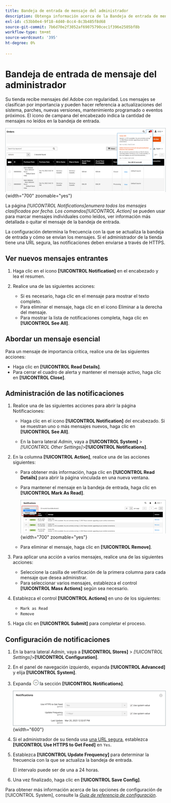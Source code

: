 ```yaml
---
title: Bandeja de entrada de mensaje del administrador
description: Obtenga información acerca de la Bandeja de entrada de mensajes de administrador, que proporciona mensajes importantes y útiles del Adobe y del sistema  [!DNL Commerce] s.
exl-id: c53bb0e4-9f18-4d40-8cc4-8c3b485f8d68
source-git-commit: 7b6d70e2f3052af69075790cec1f396e2505bf8b
workflow-type: tm+mt
source-wordcount: '395'
ht-degree: 0%

---
```


# Bandeja de entrada de mensaje del administrador

Su tienda recibe mensajes del Adobe con regularidad. Los mensajes se clasifican por importancia y pueden hacer referencia a actualizaciones del sistema, parches, nuevas versiones, mantenimiento programado o eventos próximos. El icono de campana del encabezado indica la cantidad de mensajes no leídos en la bandeja de entrada.

![Administrador - mensajes entrantes](./assets/admin-inbox-summary.png){width="700" zoomable="yes"}

La página _[!UICONTROL Notifications]_enumera todos los mensajes clasificados por fecha. Los comandos_[!UICONTROL Action]_ se pueden usar para marcar mensajes individuales como leídos, ver información más detallada o quitar el mensaje de la bandeja de entrada.

La configuración determina la frecuencia con la que se actualiza la bandeja de entrada y cómo se envían los mensajes. Si el administrador de la tienda tiene una URL segura, las notificaciones deben enviarse a través de HTTPS.

## Ver nuevos mensajes entrantes

1. Haga clic en el icono **[!UICONTROL Notification]** en el encabezado y lea el resumen.

1. Realice una de las siguientes acciones:

   - Si es necesario, haga clic en el mensaje para mostrar el texto completo.
   - Para eliminar el mensaje, haga clic en el icono Eliminar a la derecha del mensaje.
   - Para mostrar la lista de notificaciones completa, haga clic en **[!UICONTROL See All]**.

## Abordar un mensaje esencial

Para un mensaje de importancia crítica, realice una de las siguientes acciones:

- Haga clic en **[!UICONTROL Read Details]**.
- Para cerrar el cuadro de alerta y mantener el mensaje activo, haga clic en **[!UICONTROL Close]**.

## Administración de las notificaciones

1. Realice una de las siguientes acciones para abrir la página Notificaciones:

   - Haga clic en el icono **[!UICONTROL Notification]** del encabezado. Si se muestran uno o más mensajes nuevos, haga clic en **[!UICONTROL See All]**.

   - En la barra lateral _Admin_, vaya a **[!UICONTROL System]** > _[!UICONTROL Other Settings]_>**[!UICONTROL Notifications]**.

1. En la columna **[!UICONTROL Action]**, realice una de las acciones siguientes:

   - Para obtener más información, haga clic en **[!UICONTROL Read Details]** para abrir la página vinculada en una nueva ventana.

   - Para mantener el mensaje en la bandeja de entrada, haga clic en **[!UICONTROL Mark As Read]**.

     ![Administrador - Marcar las notificaciones seleccionadas como leídas](./assets/admin-notifications-mark-as-read.png){width="700" zoomable="yes"}

   - Para eliminar el mensaje, haga clic en **[!UICONTROL Remove]**.

1. Para aplicar una acción a varios mensajes, realice una de las siguientes acciones:

   - Seleccione la casilla de verificación de la primera columna para cada mensaje que desea administrar.
   - Para seleccionar varios mensajes, establezca el control **[!UICONTROL Mass Actions]** según sea necesario.

1. Establezca el control **[!UICONTROL Actions]** en uno de los siguientes:

   - `Mark as Read`
   - `Remove`

1. Haga clic en **[!UICONTROL Submit]** para completar el proceso.

## Configuración de notificaciones

1. En la barra lateral _Admin_, vaya a **[!UICONTROL Stores]** > _[!UICONTROL Settings]_>**[!UICONTROL Configuration]**.

1. En el panel de navegación izquierdo, expanda **[!UICONTROL Advanced]** y elija **[!UICONTROL System]**.

1. Expanda ![Selector de expansión](../assets/icon-display-expand.png)la sección **[!UICONTROL Notifications]**.

   ![Configuración de notificaciones](./assets/system-notifications.png){width="600"}

1. Si el administrador de su tienda usa [una URL segura](../stores-purchase/store-urls.md), establezca **[!UICONTROL Use HTTPS to Get Feed]** en `Yes`.

1. Establezca **[!UICONTROL Update Frequency]** para determinar la frecuencia con la que se actualiza la bandeja de entrada.

   El intervalo puede ser de una a 24 horas.

1. Una vez finalizado, haga clic en **[!UICONTROL Save Config]**.

Para obtener más información acerca de las opciones de configuración de [!UICONTROL System], consulte la [_Guía de referencia de configuración_](../configuration-reference/advanced/system.md).
